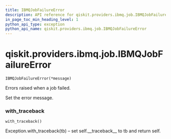 ```yaml
---
title: IBMQJobFailureError
description: API reference for qiskit.providers.ibmq.job.IBMQJobFailureError
in_page_toc_min_heading_level: 1
python_api_type: exception
python_api_name: qiskit.providers.ibmq.job.IBMQJobFailureError
---
```


# qiskit.providers.ibmq.job.IBMQJobFailureError

<span id="qiskit.providers.ibmq.job.IBMQJobFailureError" />

`IBMQJobFailureError(*message)`

Errors raised when a job failed.

Set the error message.

### with\_traceback

<span id="qiskit.providers.ibmq.job.IBMQJobFailureError.with_traceback" />

`with_traceback()`

Exception.with\_traceback(tb) – set self.\_\_traceback\_\_ to tb and return self.

